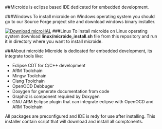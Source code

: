 ##Microide is eclipse based IDE dedicated for embedded development. 

###Windows
To install microide on Windows operating system you should go to our Source Forge project site and download windows binary installer.

[![Download microHAL](https://a.fsdn.com/con/app/sf-download-button)](https://sourceforge.net/projects/microhal/files/latest/download)
###Linux
To install microide on Linux operating system download <b>linux/microide_install.sh</b> file from this repository and run it in directory where you want to install microide.

###About microide
Microide is dedicated for embedded development, its integrate tools like:
 - Eclipse CDT for C/C++ development
 - ARM Toolchain
 - Mingw Toolchain
 - Clang Toolchain
 - OpenOCD Debbuger
 - Doxygen for generate documentation from code
 - Graphiz is component required by Doxygen
 - GNU ARM Eclipse plugin that can integrate eclipse with OpenOCD and ARM Toolchain
 
All packages are preconfigured and IDE is redy for use after installing. This installer contain script that will download and install all comptonents.
